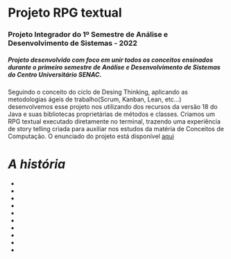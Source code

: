 # Projeto RPG textual

### Projeto Integrador do 1º Semestre de Análise e Desenvolvimento de Sistemas - 2022
##### Projeto desenvolvido com foco em unir todos os conceitos ensinados durante o primeiro semestre de Análise e Desenvolvimento de Sistemas do Centro Universitário SENAC.

  Seguindo o conceito do ciclo de Desing Thinking, aplicando as metodologias ágeis de trabalho(Scrum, Kanban, Lean, etc...) desenvolvemos esse projeto nos utilizando dos recursos da versão 18 do Java e suas bibliotecas proprietárias de métodos e classes. Criamos um RPG textual executado diretamente no terminal, trazendo uma experiência de story telling criada para auxiliar nos estudos da matéria de Conceitos de Computação. O enunciado do projeto está disponível [aqui]([^notaderodape])
  
  # *A história*
  
  -
  -
  -
  -
  -
  -
  -
  -
  -
  -
  
   [^notaderodape]:[Enunciado do Projeto](https://github.com/Anbfer/projeto_rpg_textual/blob/main/documentacao/Enunciado%20-%20Turma%20A.pdf)
